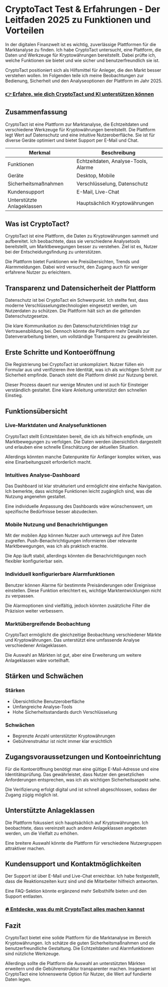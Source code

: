 # CryptoTact Test & Erfahrungen - Der Leitfaden 2025 zu Funktionen und Vorteilen
   
In der digitalen Finanzwelt ist es wichtig, zuverlässige Plattformen für die Marktanalyse zu finden. Ich habe CryptoTact untersucht, eine Plattform, die Daten und Werkzeuge für Kryptowährungen bereitstellt. Dabei prüfte ich, welche Funktionen sie bietet und wie sicher und benutzerfreundlich sie ist.

CryptoTact positioniert sich als Hilfsmittel für Anleger, die den Markt besser verstehen wollen. Im Folgenden teile ich meine Beobachtungen zur Bedienung, Sicherheit und den Analyseoptionen der Plattform im Jahr 2025.

### [👉 Erfahre, wie dich CryptoTact und KI unterstützen können](https://tinyurl.com/2aw54wcg)
## Zusammenfassung  
CryptoTact ist eine Plattform zur Marktanalyse, die Echtzeitdaten und verschiedene Werkzeuge für Kryptowährungen bereitstellt. Die Plattform legt Wert auf Datenschutz und eine intuitive Nutzeroberfläche. Sie ist für diverse Geräte optimiert und bietet Support per E-Mail und Chat.

| Merkmal                 | Beschreibung                           |
|-------------------------|-------------------------------------|
| Funktionen              | Echtzeitdaten, Analyse-Tools, Alarme|
| Geräte                  | Desktop, Mobile                      |
| Sicherheitsmaßnahmen    | Verschlüsselung, Datenschutz        |
| Kundensupport           | E-Mail, Live-Chat                   |
| Unterstützte Anlageklassen | Hauptsächlich Kryptowährungen      |

## Was ist CryptoTact?  
CryptoTact ist eine Plattform, die Daten zu Kryptowährungen sammelt und aufbereitet. Ich beobachtete, dass sie verschiedene Analysetools bereitstellt, um Marktbewegungen besser zu verstehen. Ziel ist es, Nutzer bei der Entscheidungsfindung zu unterstützen.

Die Plattform bietet Funktionen wie Preisübersichten, Trends und Alarmmeldungen. Dabei wird versucht, den Zugang auch für weniger erfahrene Nutzer zu erleichtern.

## Transparenz und Datensicherheit der Plattform  
Datenschutz ist bei CryptoTact ein Schwerpunkt. Ich stellte fest, dass moderne Verschlüsselungstechnologien eingesetzt werden, um Nutzerdaten zu schützen. Die Plattform hält sich an die geltenden Datenschutzgesetze.

Die klare Kommunikation zu den Datenschutzrichtlinien trägt zur Vertrauensbildung bei. Dennoch könnte die Plattform mehr Details zur Datenverarbeitung bieten, um vollständige Transparenz zu gewährleisten.

## Erste Schritte und Kontoeröffnung  
Die Registrierung bei CryptoTact ist unkompliziert. Nutzer füllen ein Formular aus und verifizieren ihre Identität, was ich als wichtigen Schritt zur Sicherheit empfinde. Danach steht die Plattform direkt zur Nutzung bereit.

Dieser Prozess dauert nur wenige Minuten und ist auch für Einsteiger verständlich gestaltet. Eine klare Anleitung unterstützt den schnellen Einstieg.

## Funktionsübersicht  

### Live-Marktdaten und Analysefunktionen  
CryptoTact stellt Echtzeitdaten bereit, die ich als hilfreich empfinde, um Marktbewegungen zu verfolgen. Die Daten werden übersichtlich dargestellt und erlauben eine schnelle Einschätzung der aktuellen Situation.

Allerdings könnten manche Datenpunkte für Anfänger komplex wirken, was eine Einarbeitungszeit erforderlich macht.

### Intuitives Analyse-Dashboard  
Das Dashboard ist klar strukturiert und ermöglicht eine einfache Navigation. Ich bemerkte, dass wichtige Funktionen leicht zugänglich sind, was die Nutzung angenehm gestaltet.

Eine individuelle Anpassung des Dashboards wäre wünschenswert, um spezifische Bedürfnisse besser abzudecken.

### Mobile Nutzung und Benachrichtigungen  
Mit der mobilen App können Nutzer auch unterwegs auf ihre Daten zugreifen. Push-Benachrichtigungen informieren über relevante Marktbewegungen, was ich als praktisch erachte.

Die App läuft stabil, allerdings könnten die Benachrichtigungen noch flexibler konfigurierbar sein.

### Individuell konfigurierbare Alarmfunktionen  
Benutzer können Alarme für bestimmte Preisänderungen oder Ereignisse einstellen. Diese Funktion erleichtert es, wichtige Marktentwicklungen nicht zu verpassen.

Die Alarmoptionen sind vielfältig, jedoch könnten zusätzliche Filter die Präzision weiter verbessern.

### Marktübergreifende Beobachtung  
CryptoTact ermöglicht die gleichzeitige Beobachtung verschiedener Märkte und Kryptowährungen. Das unterstützt eine umfassende Analyse verschiedener Anlageklassen.

Die Auswahl an Märkten ist gut, aber eine Erweiterung um weitere Anlageklassen wäre vorteilhaft.

## Stärken und Schwächen  

### Stärken  
- Übersichtliche Benutzeroberfläche  
- Umfangreiche Analyse-Tools  
- Hohe Sicherheitsstandards durch Verschlüsselung  

### Schwächen  
- Begrenzte Anzahl unterstützter Kryptowährungen  
- Gebührenstruktur ist nicht immer klar ersichtlich  

## Zugangsvoraussetzungen und Kontoeinrichtung  
Für die Kontoeröffnung benötigt man eine gültige E-Mail-Adresse und eine Identitätsprüfung. Das gewährleistet, dass Nutzer den gesetzlichen Anforderungen entsprechen, was ich als wichtigen Sicherheitsaspekt sehe.

Die Verifizierung erfolgt digital und ist schnell abgeschlossen, sodass der Zugang zügig möglich ist.

## Unterstützte Anlageklassen  
Die Plattform fokussiert sich hauptsächlich auf Kryptowährungen. Ich beobachtete, dass vereinzelt auch andere Anlageklassen angeboten werden, um die Vielfalt zu erhöhen.

Eine breitere Auswahl könnte die Plattform für verschiedene Nutzergruppen attraktiver machen.

## Kundensupport und Kontaktmöglichkeiten  
Der Support ist über E-Mail und Live-Chat erreichbar. Ich habe festgestellt, dass die Reaktionszeiten kurz sind und die Mitarbeiter hilfreich antworten.

Eine FAQ-Sektion könnte ergänzend mehr Selbsthilfe bieten und den Support entlasten.

### [🔥 Entdecke, was du mit CryptoTact alles machen kannst](https://tinyurl.com/2aw54wcg)
## Fazit  
CryptoTact bietet eine solide Plattform für die Marktanalyse im Bereich Kryptowährungen. Ich schätze die guten Sicherheitsmaßnahmen und die benutzerfreundliche Gestaltung. Die Echtzeitdaten und Alarmfunktionen sind nützliche Werkzeuge.

Allerdings sollte die Plattform die Auswahl an unterstützten Märkten erweitern und die Gebührenstruktur transparenter machen. Insgesamt ist CryptoTact eine lohnenswerte Option für Nutzer, die Wert auf fundierte Daten legen.